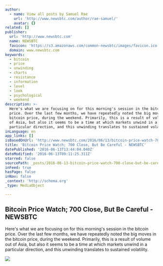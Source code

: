 ```yaml
---
author:
  - name: View all posts by Samuel Rae
    url: 'http://www.newsbtc.com/author/rae-samuel/'
    avatar: {}
related: []
publisher:
  url: 'http://www.newsbtc.com'
  name: NEWSBTC
  favicon: 'https://s3.amazonaws.com/common-newsbtc/images/favicon.ico'
  domain: www.newsbtc.com
keywords:
  - bitcoin
  - price
  - unwinding
  - charts
  - resistance
  - information
  - level
  - look
  - psychological
  - weekend
description: >-
  Here's what we are focusing on for this morning's session in the bitcoin
  price. Over the last few months, we have repeatedly noted the big moves in the
  bitcoin price, during the weekend. Primarily, this is a result of volume out
  of Asia, but also it seems to be a time at which markets unwind in a
  particular direction, and this unwinding translates to sustained volatility.
inLanguage: en
app_links: []
isBasedOnUrl: 'http://www.newsbtc.com/2016/06/13/bitcoin-price-watch-700-close-careful/'
title: 'Bitcoin Price Watch; 700 Close, But Be Careful - NEWSBTC'
datePublished: '2016-06-13T13:44:04.040Z'
dateModified: '2016-06-13T09:11:25.311Z'
starred: false
sourcePath: _posts/2016-06-13-bitcoin-price-watch-700-close-but-be-careful-newsbtc.md
inFeed: true
hasPage: false
inNav: false
_context: 'http://schema.org'
_type: MediaObject

---
```

<article style=""><h1>Bitcoin Price Watch; 700 Close, But Be Careful - NEWSBTC</h1><p>Here's what we are focusing on for this morning's session in the bitcoin price. Over the last few months, we have repeatedly noted the big moves in the bitcoin price, during the weekend. Primarily, this is a result of volume out of Asia, but also it seems to be a time at which markets unwind in a particular direction, and this unwinding translates to sustained volatility.</p><img src="http://s3.amazonaws.com/main-newsbtc-images/2016/06/13094138/Screen-Shot-2016-06-13-at-10.34.56.png" /></article>
